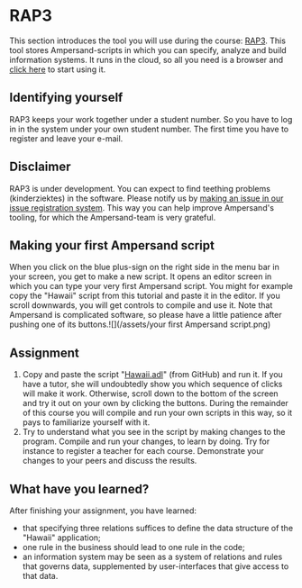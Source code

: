 # RAP3

This section introduces the tool you will use during the course: [RAP3](http://ampersand.tarski.nl/RAP3). This tool stores Ampersand-scripts in which you can specify, analyze and build information systems. It runs in the cloud, so all you need is a browser and [click here](http://ampersand.tarski.nl/RAP3) to start using it.

## Identifying yourself

RAP3 keeps your work together under a student number. So you have to log in in the system under your own student number. The first time you have to register and leave your e-mail.

## Disclaimer

RAP3 is under development. You can expect to find teething problems \(kinderziektes\) in the software. Please notify us by [making an issue in our issue registration system](https://github.com/AmpersandTarski/RAP/issues). This way you can help improve Ampersand's tooling, for which the Ampersand-team is very grateful.

## Making your first Ampersand script

When you click on the blue plus-sign on the right side in the menu bar in your screen, you get to make a new script. It opens an editor screen in which you can type your very first Ampersand script. You might for example copy the "Hawaii" script from this tutorial and paste it in the editor. If you scroll downwards, you will get controls to compile and use it. Note that Ampersand is complicated software, so please have a little patience after pushing one of its buttons.![](/assets/your first Ampersand script.png)

## Assignment

1. Copy and paste the script "[Hawaii.adl](https://github.com/AmpersandTarski/ampersand-models/blob/master/Hawaii/Hawaii.adl)" \(from GitHub\) and run it. If you have a tutor, she will undoubtedly show you which sequence of clicks will make it work. Otherwise, scroll down to the bottom of the screen and try it out on your own by clicking the buttons. During the remainder of this course you will compile and run your own scripts in this way, so it pays to familiarize yourself with it.
2. Try to understand what you see in the script by making changes to the program. Compile and run your changes, to learn by doing. Try for instance to register a teacher for each course. Demonstrate your changes to your peers and discuss the results.

## What have you learned?

After finishing your assignment, you have learned:

* that specifying three relations suffices to define the data structure of the "Hawaii" application;
* one rule in the business should lead to one rule in the code; 
* an information system may be seen as a system of relations and rules that governs data, supplemented by user-interfaces that give access to that data.



